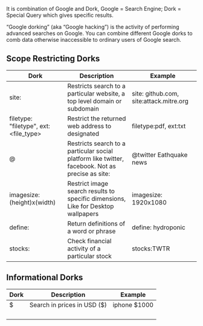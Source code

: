 It is combination of Google and Dork, Google = Search Engine; Dork = Special Query which gives specific results.

“Google dorking” (aka “Google hacking”) is the activity of performing advanced searches on Google. You can combine different Google dorks to comb data otherwise inaccessible to ordinary users of Google search.

## Scope Restricting Dorks
| Dork | Description | Example|
|---| --- | --- |
| site: | Restricts search to a particular website, a top level domain or subdomain | site: github.com, site:attack.mitre.org |
| filetype: "filetype", ext: <file_type>  | Restrict the returned web address to designated | filetype:pdf, ext:txt|
| @| Restricts search to a particular social platform like twitter, facebook. Not as precise as site: | @twitter Eathquake news |
|imagesize:(height)x(width) |Restrict image search results to specific dimensions, Like for Desktop wallpapers | imagesize: 1920x1080|
| define: | Return definitions of a word or phrase | define: hydroponic |
| stocks: | Check financial activity of a particular stock | stocks:TWTR |

## Informational Dorks 

| Dork | Description | Example|
|---| --- | --- |
| $| Search in prices in USD (\$)|iphone $1000 |
| | | |
| | | |
| | | |
| | | |